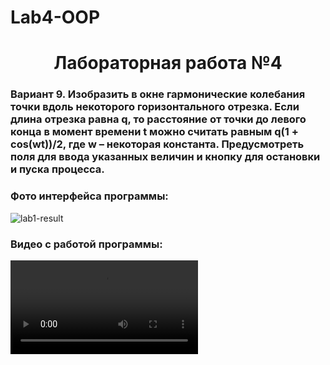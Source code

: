 # Lab4-OOP

<h1 align="center">Лабораторная работа №4</h1>
<h3>Вариант 9. Изобразить в окне гармонические колебания точки вдоль некоторого горизонтального отрезка. Если длина отрезка равна q, то расстояние от точки до левого конца в момент времени t можно считать равным q(1 + cos(wt))/2, где w – некоторая константа. Предусмотреть поля для ввода указанных величин и кнопку для остановки и пуска процесса.</h3>

<h3>Фото интерфейса программы: </h3>
<img alt="lab1-result" src="https://github.com/user-attachments/assets/51f6ae14-5d49-4c2b-a8b1-7a08448b4b65">

<h3>Видео с работой программы: </h3>
<video alt="lab4-video" src="https://github.com/user-attachments/assets/e5f5b6bd-0d7f-4dc8-a372-fb80c2bd6425">

